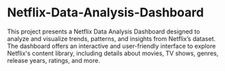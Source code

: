 # Netflix-Data-Analysis-Dashboard
This project presents a Netflix Data Analysis Dashboard designed to analyze and visualize trends, patterns, and insights from Netflix’s dataset. The dashboard offers an interactive and user-friendly interface to explore Netflix's content library, including details about movies, TV shows, genres, release years, ratings, and more.

